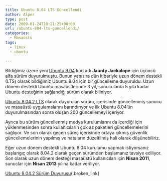 ```yaml
---
title: Ubuntu 8.04 LTS Güncellendi
author: Alper
type: post
date: 2009-01-24T10:21:25+00:00
url: /ubuntu-804-lts-guncellendi/
categories:
  - Masaüstü
tags:
  - linux
  - ubuntu

---
```

Bildiğimiz üzere yeni [Ubuntu 9.04][1] kod adı **Jaunty Jackalope** için üçüncü alfa sürüm duyurulmuştu. Bunun yanısıra dün itibariyle uzun dönem destekli (LTS) olarak bildiğimiz Ubuntu 8.04 için bir güncelleme duyuruldu. Uzun dönem destekli Ubuntu masaüstlerinde 3 yıl, sunucularda 5 yıla kadar Ubuntu desteğinin sağlandığı sürüm olarak biliniyor. <!--more-->

[Ubuntu 8.04.2 LTS][2] olarak duyurulan sürüm, içerisinde güncellenmiş sunucu ve masaüstü uygulamalarını barındırıyor ve ilk Ubuntu 8.04&#8217;ün duyurulmasından sonra oluşan 200 güncellemeyi içeriyor.

Ayrıca bu sürüm güncellenmiş medya kurulumlarını da içerdiği için yüklenmesinden sonra kullanıcıların çok az paketleri güncellemelerini sağlıyor. Ve son olarak geçen süreç içerisinde ortaya çıkmış güvenlik güncellemelerinin yapılmış ve hataların düzeltilmiş hali olarak düşünebiliriz. 

Eğer uzun dönem destekli Ubuntu 8.04 kurulumu yapmak istiyorsanız başlangıç olarak 8.04.2 olarak geçen sürümden başlamanız tavsiye ediliyor. Son olarak uzun dönem desteği masaüstü kullanıcıları için **Nisan 2011**, sunuclar için **Nisan 2013** yılına kadar veriliyor. 

[Ubuntu 8.04.2 Sürüm Duyurusu][3]{.broken_link}

 [1]: https://www.ubuntu.com/testing/jaunty/alpha3
 [2]: https://lists.ubuntu.com/archives/ubuntu-announce/2009-January/000117.html
 [3]: https://www.ubuntu.com/getubuntu/releasenotes/804